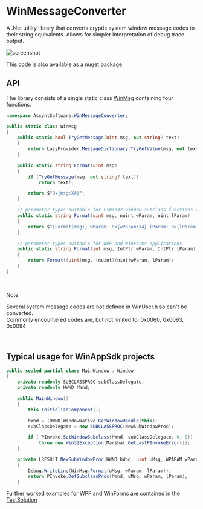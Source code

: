 # WinMessageConverter

 A .Net utility library that converts cryptic system window message codes to their string equivalents. Allows for simpler interpretation of debug trace output.

![screenshot](https://github.com/DHancock/WinMessageConverter/assets/28826959/8c10d0a4-62e0-4534-a3dc-ea67fb4097cd)

This code is also available as a [nuget package](https://www.nuget.org/packages/AssyntSoftware.WinMessageConverter)

 ## API

The library consists of a single static class [WinMsg](WinMessageConverter/WinMsg.cs) containing four functions.

````c#
namespace AssyntSoftware.WinMessageConverter;

public static class WinMsg
{
    public static bool TryGetMessage(uint msg, out string? text)
    {
        return LazyProvider.MessageDictionary.TryGetValue(msg, out text);
    }

    public static string Format(uint msg)
    {
        if (TryGetMessage(msg, out string? text))
            return text!;

        return $"0x{msg:X4}";
    }

    // parameter types suitable for CsWin32 window subclass functions (WinAppSdk)
    public static string Format(uint msg, nuint wParam, nint lParam)
    {
        return $"{Format(msg)} wParam: 0x{wParam:X4} lParam: 0x{lParam:X4}";
    }

    // parameter types suitable for WPF and WinForms applications
    public static string Format(int msg, IntPtr wParam, IntPtr lParam)
    {
        return Format((uint)msg, (nuint)(nint)wParam, lParam);
    }
}
````
<br/>

> [!NOTE]
> Several system message codes are not defined in WinUser.h so can't be converted.<br/>
> Commonly encountered codes are, but not limited to: 0x0060, 0x0093, 0x0094 
<br/>

## Typical usage for WinAppSdk projects
````c#
public sealed partial class MainWindow : Window
{
    private readonly SUBCLASSPROC subClassDelegate;
    private readonly HWND hWnd;

    public MainWindow()
    {
        this.InitializeComponent();

        hWnd = (HWND)WindowNative.GetWindowHandle(this);
        subClassDelegate = new SUBCLASSPROC(NewSubWindowProc);

        if (!PInvoke.SetWindowSubclass(hWnd, subClassDelegate, 0, 0))
            throw new Win32Exception(Marshal.GetLastPInvokeError());
    }

    private LRESULT NewSubWindowProc(HWND hWnd, uint uMsg, WPARAM wParam, LPARAM lParam, nuint uIdSubclass, nuint dwRefData)
    {
        Debug.WriteLine(WinMsg.Format(uMsg, wParam, lParam));
        return PInvoke.DefSubclassProc(hWnd, uMsg, wParam, lParam);
    }
````
Further worked examples for WPF and WinForms are contained in the [TestSolution](TestSolution)
